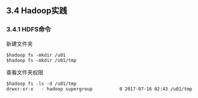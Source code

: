 ## 3.4 Hadoop实践

### 3.4.1 HDFS命令

新建文件夹

```
$hadoop fs -mkdir /u01
$hadoop fs -mkdir /u01/tmp
```

查看文件夹权限

```
$hadoop fs -ls -d /u01/tmp
drwxr-xr-x   - hadoop supergroup          0 2017-07-16 02:43 /u01/tmp
```



